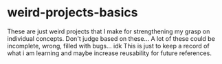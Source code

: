 # weird-projects-basics
These are just weird projects that I make for strengthening my grasp on individual concepts.
Don't judge based on these...
A lot of these could be incomplete, wrong, filled with bugs... idk
This is just to keep a record of what i am learning and maybe increase reusability for future references. 
